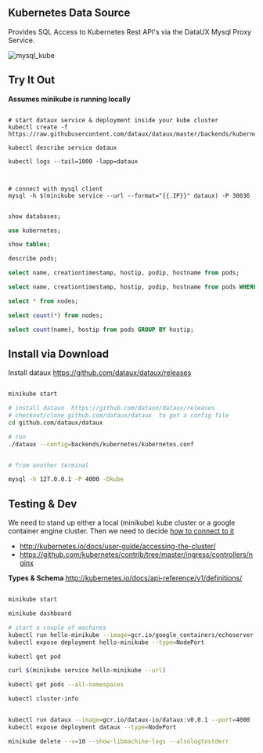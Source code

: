 
Kubernetes Data Source
--------------------------------------

Provides SQL Access to Kubernetes Rest API's via the DataUX Mysql Proxy Service.

![mysql_kube](https://cloud.githubusercontent.com/assets/7269/20697265/96e13c10-b5ac-11e6-944b-c588c6e7570e.png)

Try It Out
----------------------------

**Assumes minikube is running locally**


```

# start dataux service & deployment inside your kube cluster
kubectl create -f https://raw.githubusercontent.com/dataux/dataux/master/backends/kubernetes/conf/dataux.yaml

kubectl describe service dataux

kubectl logs --tail=1000 -lapp=dataux



# connect with mysql client
mysql -h $(minikube service --url --format="{{.IP}}" dataux) -P 30036

```
```sql

show databases;

use kubernetes;

show tables;

describe pods;

select name, creationtimestamp, hostip, podip, hostname from pods;

select name, creationtimestamp, hostip, podip, hostname from pods WHERE name LIKE "dataux%";

select * from nodes;

select count(*) from nodes;

select count(name), hostip from pods GROUP BY hostip;
```

Install via Download
----------------------------

Install dataux https://github.com/dataux/dataux/releases

```sh

minikube start

# install dataux  https://github.com/dataux/dataux/releases
# checkout/clone github.com/dataux/dataux  to get a config file
cd github.com/dataux/dataux

# run 
./dataux --config=backends/kubernetes/kubernetes.conf


# from another terminal

mysql -h 127.0.0.1 -P 4000 -Dkube

```


Testing & Dev
-------------------------------------

We need to stand up either a local (minikube) kube cluster
or a google container engine cluster.   Then we need to decide
[how to connect to it](http://kubernetes.io/docs/user-guide/accessing-the-cluster/)


* http://kubernetes.io/docs/user-guide/accessing-the-cluster/
* https://github.com/kubernetes/contrib/tree/master/ingress/controllers/nginx

**Types & Schema**  http://kubernetes.io/docs/api-reference/v1/definitions/

```sh

minikube start

minikube dashboard

# start a couple of machines
kubectl run hello-minikube --image=gcr.io/google_containers/echoserver:1.4 --port=8080
kubectl expose deployment hello-minikube --type=NodePort

kubectl get pod

curl $(minikube service hello-minikube --url)

kubectl get pods --all-namespaces

kubectl cluster-info


kubectl run dataux --image=gcr.io/dataux-io/dataux:v0.0.1 --port=4000
kubectl expose deployment dataux --type=NodePort

minikube delete --v=10 --show-libmachine-logs --alsologtostderr

```


